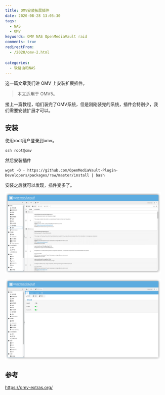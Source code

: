 ```yaml
---
title: OMV安装拓展插件
date: 2020-08-28 13:05:30
tags: 
  - NAS
  - OMV
keywords: OMV NAS OpenMediaVault raid
comments: true
redirectFrom:
  - /2020/omv-2.html

categories: 
  - 软路由和NAS
---
```


这一篇文章我们讲 OMV 上安装扩展插件。

<!-- more -->

> 本文适用于 OMV5。

接上一篇教程，咱们装完了OMV系统，但是刚刚装完的系统，插件会特别少，我们需要安装扩展才可以。

## 安装

使用root用户登录到omv。

```
ssh root@omv
```

然后安装插件

```
wget -O - https://github.com/OpenMediaVault-Plugin-Developers/packages/raw/master/install | bash
```

安装之后就可以发现，插件变多了。

![插件](./img/08/200828_101711_msedge_lxgB.png)

![插件](./img/08/200828_101727_msedge_9bD8.png)


## 参考

https://omv-extras.org/